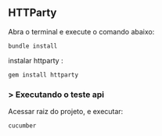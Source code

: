 ## HTTParty

Abra o terminal e execute o comando abaixo:
```
bundle install 
```
instalar httparty :
```
gem install httparty
```

### > Executando o teste api

Acessar raiz do projeto, e executar:
```
cucumber
```